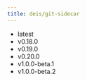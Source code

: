 ```yaml
---
title: deis/git-sidecar
---
```

- latest
- v0.18.0
- v0.19.0
- v0.20.0
- v1.0.0-beta.1
- v1.0.0-beta.2
